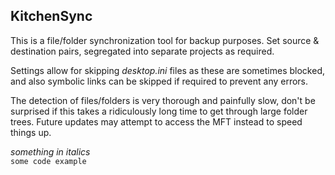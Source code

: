KitchenSync
--
This is a file/folder synchronization tool for backup purposes. Set source & destination pairs, segregated into separate projects as required.

Settings allow for skipping _desktop.ini_ files as these are sometimes blocked, and also symbolic links can be skipped if required to prevent any errors.

The detection of files/folders is very thorough and painfully slow, don't be surprised if this takes a ridiculously long time to get through large folder trees. Future updates may attempt to access the MFT instead to speed things up.

_something in italics_  
```some code example```
